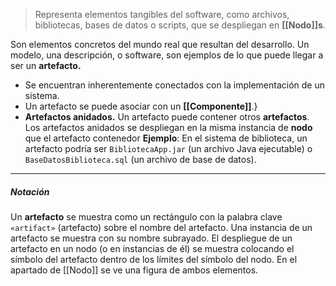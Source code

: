 > Representa elementos tangibles del software, como archivos, bibliotecas, bases de datos o scripts, que se despliegan en **[[Nodo]]s**. 

Son elementos concretos del mundo real que resultan del desarrollo.
Un modelo, una descripción, o software, son ejemplos de lo que puede llegar a ser un **artefacto.**
- Se encuentran inherentemente conectados con la implementación de un sistema. 
- Un artefacto se puede asociar con un **[[Componente]]**.}
- **Artefactos anidados.** Un artefacto puede contener otros **artefactos**. Los artefactos anidados se despliegan en la misma instancia de **nodo** que el artefacto contenedor
**Ejemplo**: En el sistema de biblioteca, un artefacto podría ser `BibliotecaApp.jar` (un archivo Java ejecutable) o `BaseDatosBiblioteca.sql` (un archivo de base de datos).
****
##### **Notación**
Un **artefacto** se muestra como un rectángulo con la palabra clave `«artifact»` (artefacto) sobre el nombre del artefacto. 
Una instancia de un artefacto se muestra con su nombre subrayado.
El despliegue de un artefacto en un nodo (o en instancias de él) se muestra colocando el símbolo del artefacto dentro de los límites del símbolo del nodo. 
En el apartado de [[Nodo]] se ve una figura de ambos elementos.
